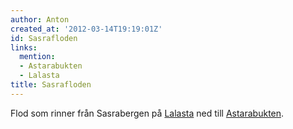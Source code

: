 ```yaml
---
author: Anton
created_at: '2012-03-14T19:19:01Z'
id: Sasrafloden
links:
  mention:
  - Astarabukten
  - Lalasta
title: Sasrafloden
---
```


Flod som rinner från Sasrabergen på [Lalasta] ned till [Astarabukten].

  [Lalasta]: Lalasta
  [Astarabukten]: Astarabukten
